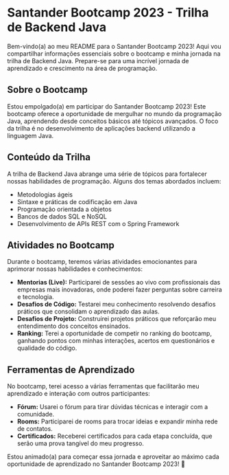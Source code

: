 # Santander Bootcamp 2023 - Trilha de Backend Java

Bem-vindo(a) ao meu README para o Santander Bootcamp 2023! Aqui vou compartilhar informações essenciais sobre o bootcamp e minha jornada na trilha de Backend Java. Prepare-se para uma incrível jornada de aprendizado e crescimento na área de programação.

## Sobre o Bootcamp

Estou empolgado(a) em participar do Santander Bootcamp 2023! Este bootcamp oferece a oportunidade de mergulhar no mundo da programação Java, aprendendo desde conceitos básicos até tópicos avançados. O foco da trilha é no desenvolvimento de aplicações backend utilizando a linguagem Java.

## Conteúdo da Trilha

A trilha de Backend Java abrange uma série de tópicos para fortalecer nossas habilidades de programação. Alguns dos temas abordados incluem:

- Metodologias ágeis
- Sintaxe e práticas de codificação em Java
- Programação orientada a objetos
- Bancos de dados SQL e NoSQL
- Desenvolvimento de APIs REST com o Spring Framework

## Atividades no Bootcamp

Durante o bootcamp, teremos várias atividades emocionantes para aprimorar nossas habilidades e conhecimentos:

- **Mentorias (Live):** Participarei de sessões ao vivo com profissionais das empresas mais inovadoras, onde poderei fazer perguntas sobre carreira e tecnologia.
- **Desafios de Código:** Testarei meu conhecimento resolvendo desafios práticos que consolidam o aprendizado das aulas.
- **Desafios de Projeto:** Construirei projetos práticos que reforçarão meu entendimento dos conceitos ensinados.
- **Ranking:** Terei a oportunidade de competir no ranking do bootcamp, ganhando pontos com minhas interações, acertos em questionários e qualidade do código.

## Ferramentas de Aprendizado

No bootcamp, terei acesso a várias ferramentas que facilitarão meu aprendizado e interação com outros participantes:

- **Fórum:** Usarei o fórum para tirar dúvidas técnicas e interagir com a comunidade.
- **Rooms:** Participarei de rooms para trocar ideias e expandir minha rede de contatos.
- **Certificados:** Receberei certificados para cada etapa concluída, que serão uma prova tangível do meu progresso.

Estou animado(a) para começar essa jornada e aproveitar ao máximo cada oportunidade de aprendizado no Santander Bootcamp 2023! 🚀
